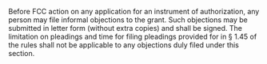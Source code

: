 Before FCC action on any application for an instrument of authorization, any person may file informal objections to the grant. Such objections may be submitted in letter form (without extra copies) and shall be signed. The limitation on pleadings and time for filing pleadings provided for in § 1.45 of the rules shall not be applicable to any objections duly filed under this section.

